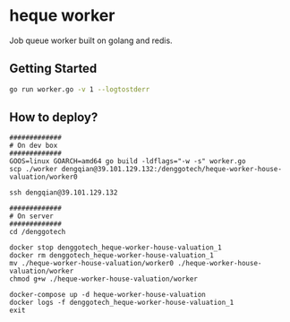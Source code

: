 heque worker
==========
Job queue worker built on golang and redis.

## Getting Started

```sh
go run worker.go -v 1 --logtostderr
```

## How to deploy?

```
#############
# On dev box
#############
GOOS=linux GOARCH=amd64 go build -ldflags="-w -s" worker.go
scp ./worker dengqian@39.101.129.132:/denggotech/heque-worker-house-valuation/worker0

ssh dengqian@39.101.129.132

#############
# On server
#############
cd /denggotech

docker stop denggotech_heque-worker-house-valuation_1
docker rm denggotech_heque-worker-house-valuation_1
mv ./heque-worker-house-valuation/worker0 ./heque-worker-house-valuation/worker
chmod g+w ./heque-worker-house-valuation/worker

docker-compose up -d heque-worker-house-valuation
docker logs -f denggotech_heque-worker-house-valuation_1
exit
```


